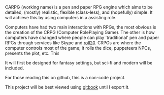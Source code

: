 CARPG (working name) is a pen and paper RPG engine  which aims to be detailed, (mostly) realistic, flexible (class-less), and (hopefully) simple. It will achieve this by using computers in a assisting role.

Computers have had two main interactions with RPGs, the most obvious is the creation of the CRPG (Computer RolePlaying Game). The other is how computers have changed where people can play 'traditional' pen and paper RPGs through services like  Skype and [roll20](roll20.net).
CRPGs are where the computer controls most of the game; it rolls the dice, puppeteers NPCs, presents the plot, etc. This 

It will first be designed for fantasy settings, but sci-fi and modern will be included.

For those reading this on github, this is a non-code project.

This project will be best viewed using [gitbook](https://www.gitbook.com/book/lupus590/carpg_-_an_rpg_engine/details) until I export it.